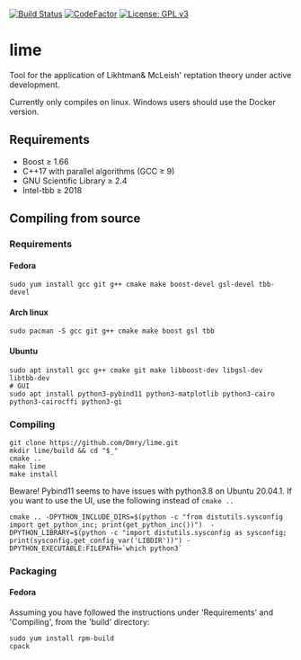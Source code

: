 [![Build Status](https://api.travis-ci.org/Dmry/lime.svg?branch=master)](https://travis-ci.org/Dmry/lime) [![CodeFactor](https://www.codefactor.io/repository/github/dmry/lime/badge/master)](https://www.codefactor.io/repository/github/dmry/lime/overview/master) [![License: GPL v3](https://img.shields.io/badge/License-GPLv3-blue.svg)](https://www.gnu.org/licenses/gpl-3.0)
 
# lime
Tool for the application of Likhtman&amp; McLeish' reptation theory under active development.

Currently only compiles on linux. Windows users should use the Docker version.

## Requirements

* Boost &ge; 1.66
* C++17 with parallel algorithms (GCC &ge; 9)
* GNU Scientific Library &ge; 2.4
* Intel-tbb &ge; 2018

## Compiling from source

### Requirements

#### Fedora
```
sudo yum install gcc git g++ cmake make boost-devel gsl-devel tbb-devel
```

#### Arch linux
```
sudo pacman -S gcc git g++ cmake make boost gsl tbb
```

#### Ubuntu
```
sudo apt install gcc g++ cmake git make libboost-dev libgsl-dev libtbb-dev
# GUI
sudo apt install python3-pybind11 python3-matplotlib python3-cairo python3-cairocffi python3-gi
```

### Compiling
```
git clone https://github.com/Dmry/lime.git
mkdir lime/build && cd "$_"
cmake ..
make lime
make install
```

Beware! Pybind11 seems to have issues with python3.8 on Ubuntu 20.04.1. If you want to use the UI, use the following instead of `cmake ..`
```
cmake .. -DPYTHON_INCLUDE_DIRS=$(python -c "from distutils.sysconfig import get_python_inc; print(get_python_inc())")  -DPYTHON_LIBRARY=$(python -c "import distutils.sysconfig as sysconfig; print(sysconfig.get_config_var('LIBDIR'))") -DPYTHON_EXECUTABLE:FILEPATH=`which python3`
```

### Packaging

#### Fedora
Assuming you have followed the instructions under 'Requirements' and 'Compiling', from the 'build' directory:
```
sudo yum install rpm-build
cpack
```
